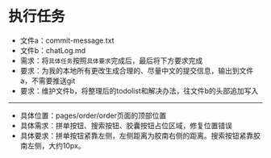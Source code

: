 # 执行任务

- 文件a：commit-message.txt
- 文件b：chatLog.md
- 需求：将`具体任务`按照`具体要求`完成后，最后将下方要求完成
- 要求：为我的本地所有更改生成合理的、尽量中文的提交信息，输出到文件a，不需要推送git
- 要求：维护文件b，将整理后的todolist和解决办法，往文件b的头部追加写入

--- 

- 具体位置：pages/order/order页面的顶部位置
- 具体需求：拼单按钮、搜索按钮、胶囊按钮占位区域，修复位置错误
- 具体要求：拼单按钮紧靠左侧，左侧距离为胶南右侧的距离。搜索按钮紧靠胶南左侧，大约10px。
